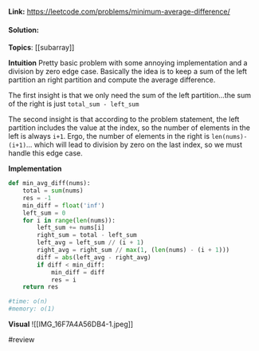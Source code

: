 
**Link:** https://leetcode.com/problems/minimum-average-difference/
#### Solution:

**Topics**: [[subarray]]

**Intuition**
Pretty basic problem with some annoying implementation and a division by zero edge case. Basically the idea is to keep a sum of the left partition an right partition and compute the average difference. 

The first insight is that we only need the sum of the left partition...the sum of the right is just `total_sum - left_sum` 

The second insight is that according to the problem statement, the left partition includes the value at the index, so the number of elements in the left is always `i+1`.  Ergo, the number of elements in the right is `len(nums)-(i+1)`... which will lead to division by zero on the last index, so we must handle this edge case. 

**Implementation**
```python
def min_avg_diff(nums):
	total = sum(nums)
	res = -1
	min_diff = float('inf')
	left_sum = 0
	for i in range(len(nums)):
		left_sum += nums[i]
		right_sum = total - left_sum
		left_avg = left_sum // (i + 1)
		right_avg = right_sum // max(1, (len(nums) - (i + 1)))
		diff = abs(left_avg - right_avg)
		if diff < min_diff:
			min_diff = diff
			res = i
	return res

#time: o(n)
#memory: o(1)
```

**Visual** 
![[IMG_16F7A4A56DB4-1.jpeg]]

#review 


